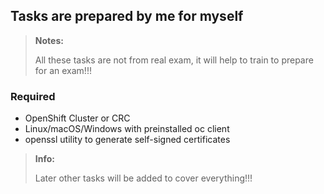 ## Tasks are prepared by me for myself

> **Notes:**
>
> All these tasks are not from real exam, it will help to train to prepare for an exam!!!

### Required
* OpenShift Cluster or CRC
* Linux/macOS/Windows with preinstalled oc client
* openssl utility to generate self-signed certificates

> **Info:**
> 
> Later other tasks will be added to cover everything!!!